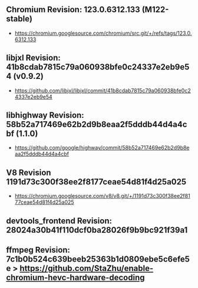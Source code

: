 
## Chromium Revision: 123.0.6312.133 (M122-stable)
 - https://chromium.googlesource.com/chromium/src.git/+/refs/tags/123.0.6312.133

## libjxl Revision: 41b8cdab7815c79a060938bfe0c24337e2eb9e54 (v0.9.2)

 - https://github.com/libjxl/libjxl/commit/41b8cdab7815c79a060938bfe0c24337e2eb9e54

## libhighway Revision: 58b52a717469e62b2d9b8eaa2f5dddb44d4a4cbf (1.1.0)

 - https://github.com/google/highway/commit/58b52a717469e62b2d9b8eaa2f5dddb44d4a4cbf

## V8 Revision 1191d73c300f38ee2f8177ceae54d81f4d25a025

 - https://chromium.googlesource.com/v8/v8.git/+/1191d73c300f38ee2f8177ceae54d81f4d25a025

## devtools_frontend Revision: 28024a30b41f110dcf0ba28026f9b9bc921f39a1

## ffmpeg Revision: 7c1b0b524c639beeb25363b1d0809ebe5c6efe5e > https://github.com/StaZhu/enable-chromium-hevc-hardware-decoding
